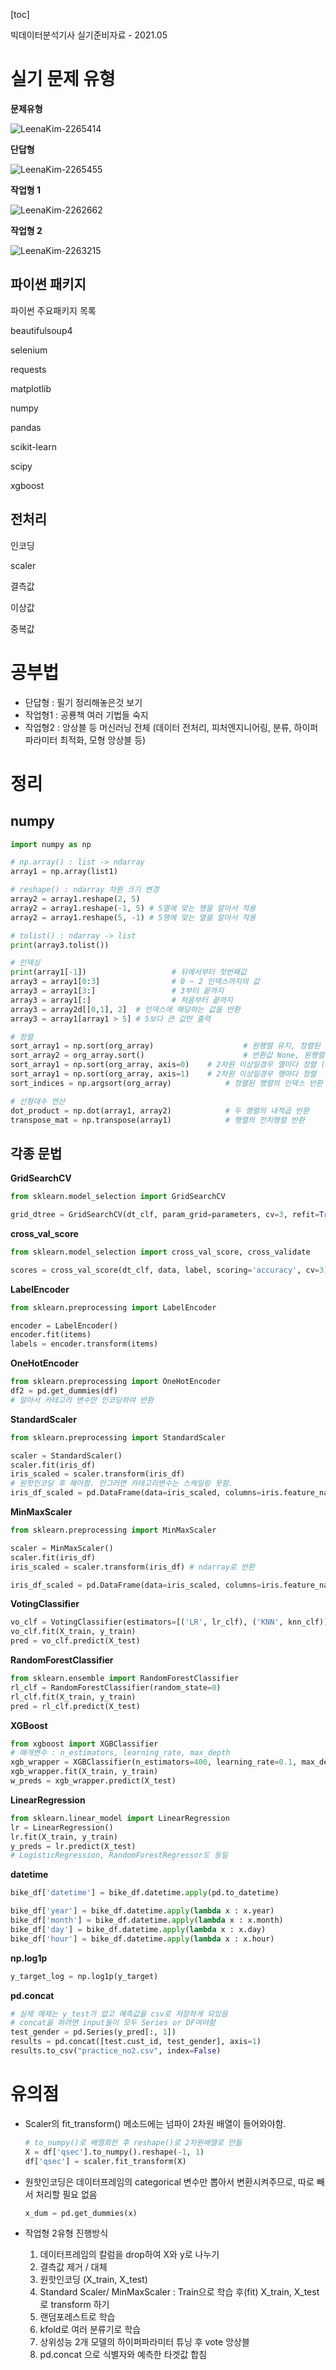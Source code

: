 

[toc]

빅데이터분석기사 실기준비자료 - 2021.05



# 실기 문제 유형



**문제유형**

![LeenaKim-2265414](./img.assets/LeenaKim-2265414.png)





**단답형**

![LeenaKim-2265455](img.assets/LeenaKim-2265455.png)

**작업형 1**

![LeenaKim-2262662](img.assets/LeenaKim-2262662.png)



**작업형 2**

![LeenaKim-2263215](img.assets/LeenaKim-2263215.png)



## 파이썬 패키지 

파이썬 주요패키지 목록

beautifulsoup4

selenium

requests

matplotlib

numpy

pandas

scikit-learn

scipy

xgboost



## 전처리

인코딩 

scaler 

결측값 

이상값 

중복값



# 공부법

- 단답형 : 필기 정리해놓은것 보기
- 작업형1 : 공룡책 여러 기법들 숙지
- 작업형2 : 앙상블 등 머신러닝 전체 (데이터 전처리, 피처엔지니어링, 분류, 하이퍼파라미터 최적화, 모형 앙상블 등)



# 정리

## numpy

```python
import numpy as np

# np.array() : list -> ndarray
array1 = np.array(list1)

# reshape() : ndarray 차원 크기 변경 
array2 = array1.reshape(2, 5)
array2 = array1.reshape(-1, 5) # 5열에 맞는 행을 알아서 적용 
array2 = array1.reshape(5, -1) # 5행에 맞는 열을 알아서 적용 

# tolist() : ndarray -> list
print(array3.tolist())

# 인덱싱 
print(array1[-1]) 					# 뒤에서부터 첫번째값
array3 = array1[0:3] 				# 0 ~ 2 인덱스까지의 값 
array3 = array1[3:] 				# 3부터 끝까지 
array3 = array1[:] 					# 처음부터 끝까지
array3 = array2d[[0,1], 2]  # 인덱스에 해당하는 값을 반환 
array3 = array1[array1 > 5] # 5보다 큰 값만 출력

# 정렬
sort_array1 = np.sort(org_array)					# 원행렬 유지, 정렬된 행렬 반환 
sort_array2 = org_array.sort() 						# 반환값 None, 원행렬 변환
sort_array1 = np.sort(org_array, axis=0)	# 2차원 이상일경우 열마다 정렬 (디폴트가 axis=0)
sort_array1 = np.sort(org_array, axis=1)	# 2차원 이상일경우 행마다 정렬 
sort_indices = np.argsort(org_array)			# 정렬된 행렬의 인덱스 반환

# 선형대수 연산
dot_product = np.dot(array1, array2)			# 두 행렬의 내적곱 반환
transpose_mat = np.transpose(array1)			# 행렬의 전치행렬 반환 
```



## 각종 문법

**GridSearchCV**

```python
from sklearn.model_selection import GridSearchCV

grid_dtree = GridSearchCV(dt_clf, param_grid=parameters, cv=3, refit=True)
```



**cross_val_score**

```python
from sklearn.model_selection import cross_val_score, cross_validate

scores = cross_val_score(dt_clf, data, label, scoring='accuracy', cv=3)
```



**LabelEncoder**

```python
from sklearn.preprocessing import LabelEncoder

encoder = LabelEncoder()
encoder.fit(items)
labels = encoder.transform(items)
```



**OneHotEncoder**

```python
from sklearn.preprocessing import OneHotEncoder
df2 = pd.get_dummies(df)
# 알아서 카테고리 변수만 인코딩하여 반환
```



**StandardScaler**

```python
from sklearn.preprocessing import StandardScaler

scaler = StandardScaler()
scaler.fit(iris_df)
iris_scaled = scaler.transform(iris_df)
# 원핫인코딩 후 해아함. 안그러면 카테고리변수는 스케일링 못함. 
iris_df_scaled = pd.DataFrame(data=iris_scaled, columns=iris.feature_names)
```



**MinMaxScaler**

```python
from sklearn.preprocessing import MinMaxScaler

scaler = MinMaxScaler()
scaler.fit(iris_df)
iris_scaled = scaler.transform(iris_df) # ndarray로 반환

iris_df_scaled = pd.DataFrame(data=iris_scaled, columns=iris.feature_names)
```



**VotingClassifier**

```python
vo_clf = VotingClassifier(estimators=[('LR', lr_clf), ('KNN', knn_clf)], voting='soft')
vo_clf.fit(X_train, y_train)
pred = vo_clf.predict(X_test)
```



**RandomForestClassifier**

```python
from sklearn.ensemble import RandomForestClassifier
rl_clf = RandomForestClassifier(random_state=0)
rl_clf.fit(X_train, y_train)
pred = rl_clf.predict(X_test)
```



**XGBoost**

```python
from xgboost import XGBClassifier
# 매개변수 : n_estimators, learning_rate, max_depth
xgb_wrapper = XGBClassifier(n_estimators=400, learning_rate=0.1, max_depth=3)
xgb_wrapper.fit(X_train, y_train)
w_preds = xgb_wrapper.predict(X_test)
```



**LinearRegression**

```python
from sklearn.linear_model import LinearRegression
lr = LinearRegression()
lr.fit(X_train, y_train)
y_preds = lr.predict(X_test)
# LogisticRegression, RandomForestRegressor도 동일
```



**datetime**

```python
bike_df['datetime'] = bike_df.datetime.apply(pd.to_datetime)

bike_df['year'] = bike_df.datetime.apply(lambda x : x.year)
bike_df['month'] = bike_df.datetime.apply(lambda x : x.month)
bike_df['day'] = bike_df.datetime.apply(lambda x : x.day)
bike_df['hour'] = bike_df.datetime.apply(lambda x : x.hour)
```



**np.log1p**

```python
y_target_log = np.log1p(y_target)
```



**pd.concat**

```python
# 실제 예제는 y_test가 없고 예측값을 csv로 저장하게 되있음 
# concat을 하려면 input들이 모두 Series or DF여야함 
test_gender = pd.Series(y_pred[:, 1])
results = pd.concat([test.cust_id, test_gender], axis=1)
results.to_csv("practice_no2.csv", index=False)
```



# 유의점

- Scaler의 fit_transform() 메소드에는 넘파이 2차원 배열이 들어와야함. 

  ```python
  # to_numpy()로 배열화한 후 reshape()로 2차원배열로 만듦 
  X = df['qsec'].to_numpy().reshape(-1, 1)
  df['qsec'] = scaler.fit_transform(X)
  ```

- 원핫인코딩은 데이터프레임의 categorical 변수만 뽑아서 변환시켜주므로, 따로 빼서 처리할 필요 없음 

  ```python
  x_dum = pd.get_dummies(x)
  ```

- 작업형 2유형 진행방식
  1. 데이터프레임의 칼럼을 drop하여 X와  y로 나누기 
  2. 결측값 제거 / 대체
  3. 원핫인코딩 (X_train, X_test)
  4. Standard Scaler/ MinMaxScaler : Train으로 학습 후(fit) X_train, X_test로 transform 하기 
  5. 랜덤포레스트로 학습 
  6. kfold로 여러 분류기로 학습 
  7. 상위성능 2개 모델의 하이퍼파라미터 튜닝 후 vote 앙상블 
  8. pd.concat 으로 식별자와 예측한 타겟값 합침
